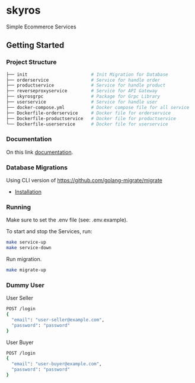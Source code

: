 # skyros

Simple Ecommerce Services

## Getting Started

### Project Structure

```bash
├── init                        # Init Migration for Database
├── orderservice                # Service for handle order
├── productservice              # Service for handle product
├── reverseproxyservice         # Service for API Gateway
├── skyrosgrpc                  # Package for Grpc Library
├── userservice                 # Service for handle user
├── docker-compose.yml          # Docker compose file for all service
├── Dockerfile-orderservice     # Docker file for orderservice
├── Dockerfile-productservice   # Docker file for productservice
└── Dockerfile-userservice      # Docker file for userservice
```

### Documentation

On this link [documentation](https://app.swaggerhub.com/apis-docs/situmorangbastian/skyros/1.0.0).

### Database Migrations

Using CLI version of <https://github.com/golang-migrate/migrate>

* [Installation](https://github.com/golang-migrate/migrate/tree/master/cmd/migrate)

### Running

Make sure to set the .env file (see: .env.example).

To start and stop the Services, run:

```bash
make service-up
make service-down
```

Run migration.

```bash
make migrate-up
```

### Dummy User

User Seller

```bash
POST /login
{
  "email": "user-seller@example.com",
  "password": "password"
}
```

User Buyer

```bash
POST /login
{
  "email": "user-buyer@example.com",
  "password": "password"
}
```
